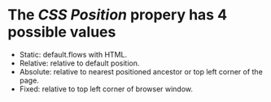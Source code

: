 <!-- title: [css-notes] (/Users/LuniaMage/LuniasDesktop/Developer/AppBrewery-fullstack-dev) -->

# The *CSS Position* propery has 4 possible values

- Static: default.flows with HTML.
- Relative: relative to default position.
- Absolute: relative to nearest positioned ancestor or top left corner of the page.
- Fixed: relative to top left corner of browser window.
